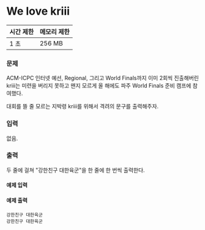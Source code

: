# We love kriii
 
|시간 제한|메모리 제한|
|:--------|:----------|
|1 초|256 MB|


### 문제
ACM-ICPC 인터넷 예선, Regional, 그리고 World Finals까지 이미 2회씩 진출해버린 kriii는 미련을 버리지 못하고 왠지 모르게 올 해에도 파주 World Finals 준비 캠프에 참여했다.

대회를 뜰 줄 모르는 지박령 kriii를 위해서 격려의 문구를 출력해주자.

### 입력
없음.

### 출력
두 줄에 걸쳐 "강한친구 대한육군"을 한 줄에 한 번씩 출력한다.

#### 예제 입력

#### 예제 출력

```
강한친구 대한육군
강한친구 대한육군
```
